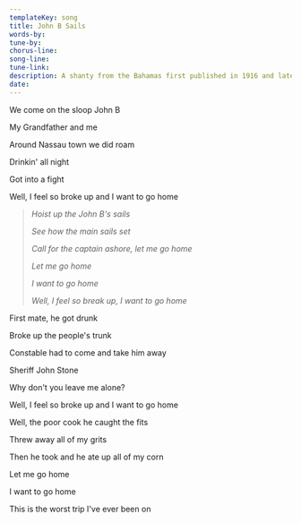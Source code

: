 ```yaml
---
templateKey: song
title: John B Sails  
words-by:
tune-by:
chorus-line:
song-line:
tune-link:
description: A shanty from the Bahamas first published in 1916 and later made famous by the Beach Boys. It is sung as a club anthem by FC United of Manchester.
date:
---
```

We come on the sloop John B

My Grandfather and me

Around Nassau town we did roam

Drinkin\' all night

Got into a fight

Well, I feel so broke up and I want to go home

> *Hoist up the John B\'s sails*
>
> *See how the main sails set*
>
> *Call for the captain ashore, let me go home*
>
> *Let me go home*
>
> *I want to go home*
>
> *Well, I feel so break up, I want to go home*

First mate, he got drunk

Broke up the people\'s trunk

Constable had to come and take him away

Sheriff John Stone

Why don\'t you leave me alone?

Well, I feel so broke up and I want to go home

Well, the poor cook he caught the fits

Threw away all of my grits

Then he took and he ate up all of my corn

Let me go home

I want to go home

This is the worst trip I\'ve ever been on
